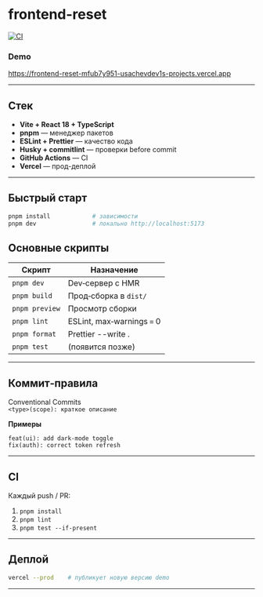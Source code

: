 # frontend-reset

[![CI](https://github.com/UsachevDev/frontend-reset/actions/workflows/ci.yml/badge.svg)](https://github.com/UsachevDev/frontend-reset/actions/workflows/ci.yml)

### Demo  
https://frontend-reset-mfub7y951-usachevdev1s-projects.vercel.app

---

## Стек
- **Vite + React 18 + TypeScript**
- **pnpm** — менеджер пакетов
- **ESLint + Prettier** — качество кода
- **Husky + commitlint** — проверки before commit
- **GitHub Actions** — CI
- **Vercel** — прод-деплой

---

## Быстрый старт
```bash
pnpm install            # зависимости
pnpm dev                # локально http://localhost:5173
```

## Основные скрипты
| Скрипт        | Назначение                 |
|---------------|---------------------------|
| `pnpm dev`    | Dev‑сервер с HMR          |
| `pnpm build`  | Прод‑сборка в `dist/`     |
| `pnpm preview`| Просмотр сборки           |
| `pnpm lint`   | ESLint, max‑warnings = 0  |
| `pnpm format` | Prettier --write .        |
| `pnpm test`   | (появится позже)          |

---

## Коммит‑правила
Conventional Commits  
`<type>(scope): краткое описание`

**Примеры**
```text
feat(ui): add dark‑mode toggle
fix(auth): correct token refresh
```

---

## CI
Каждый push / PR:
1. `pnpm install`
2. `pnpm lint`
3. `pnpm test --if-present`

---

## Деплой
```bash
vercel --prod    # публикует новую версию demo
```

---

